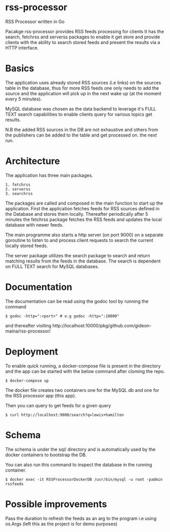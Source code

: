 # rss-processor
RSS Processor written in Go


Pacakge rss-processor provides RSS feeds processing for clients
It has the search, fetchrss and serverss packages to enable it get store and provide clients with the ability to
search stored feeds and present the results via a HTTP interface.

# Basics

The application uses already stored RSS sources (i.e links) on the sources table in the database, thus for more RSS feeds one only needs to add the source and the application will pick up in the next wake up (at the moment every 5 minutes).

MySQL database was chosen as the data backend to leverage it's FULL TEXT search capabilities to enable clients query for various topics get results.

N.B the added RSS sources in the DB are not exhaustive and others from the publishers can be added to the table and get processed on.
the next run.

# Architecture

The application has three main packages.

    1. fetchrss
    2. serverss
    3. searchrss
    
The packages are called and composed in the main function to start up the application.
First the application fetches feeds for RSS sources defined in the Database and stores them locally.
Thereafter periodically after 5 minutes the fetchrss package fetches the RSS feeds and updates the local database with newer feeds.

The main programme also starts a http server (on port 9000) on a separate goroutine to listen to and process client requests to search the current locally stored feeds.

The server package utilizes the search package to search and return matching results from the feeds in the database. The search is dependent on FULL TEXT search for MySQL databases.

# Documentation

The documentation can be read using the godoc tool by running the command

    $ godoc -http=":<port>" # e.g godoc -http=":10000"
and thereafter visiting
    http://localhost:10000/pkg/github.com/gideon-maina/rss-processor/

# Deployment

To enable quick running, a docker-compose file is present in the directory and the app can be started with the below command after cloming the repo.
    
    $ docker-compose up
    
The docker file creates two containers one for the MySQL db and one for the RSS processor app (this app).

Then you can  query to get feeds for a given query
    
    $ curl http://localhost:9000/search?q=lewis+hamilton

# Schema

The schema is under the sql/ directory and is automatically used by the docker containers to bootstrap the DB.

You can also run this command to inspect the database in the running container.

    $ docker exec -it RSSProcessorDockerDB /usr/bin/mysql -u root -padmin rssfeeds

# Possible improvements

Pass the duration to refresh the feeds as an arg to the program i.e using os.Args (left this as the project is for demo purposes)
